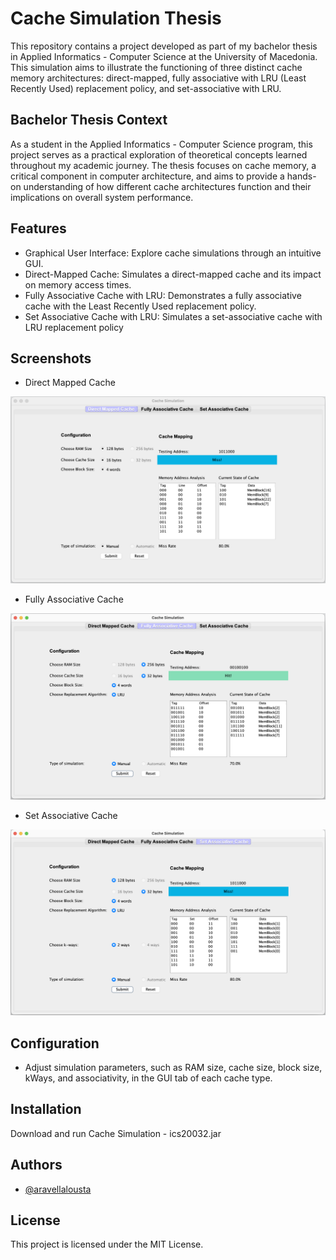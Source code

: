 
# Cache Simulation Thesis

This repository contains a project developed as part of my bachelor thesis in Applied Informatics - Computer Science at the University of Macedonia. This simulation aims to illustrate the functioning of three distinct cache memory architectures: direct-mapped, fully associative with LRU (Least Recently Used) replacement policy, and set-associative with LRU. 


## Bachelor Thesis Context
As a student in the Applied Informatics - Computer Science program, this project serves as a practical exploration of theoretical concepts learned throughout my academic journey. The thesis focuses on cache memory, a critical component in computer architecture, and aims to provide a hands-on understanding of how different cache architectures function and their implications on overall system performance.


## Features
- Graphical User Interface: Explore cache simulations through an intuitive GUI.
- Direct-Mapped Cache: Simulates a direct-mapped cache and its impact on memory access times.
- Fully Associative Cache with LRU: Demonstrates a fully associative cache with the Least Recently Used replacement policy.
- Set Associative Cache with LRU: Simulates a set-associative cache with LRU replacement policy



## Screenshots
- Direct Mapped Cache
  
![screenshot](images/direct-mapped-simulation.png)


- Fully Associative Cache
  
![screenshot](images/fully-associative-simulation.png)


- Set Associative Cache
  
![screenshot](images/set-associative-simulation.png)


## Configuration
- Adjust simulation parameters, such as RAM size, cache size, block size, kWays, and associativity, in the GUI tab of each cache type.

## Installation

Download and run Cache Simulation - ics20032.jar
    
## Authors

- [@aravellalousta](https://www.github.com/aravellalousta)

## License
This project is licensed under the MIT License.

